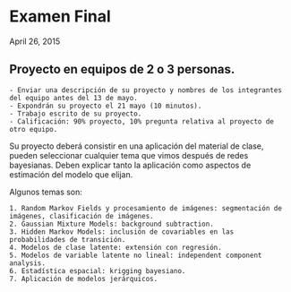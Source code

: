 
# Examen Final

April 26, 2015

## Proyecto en equipos de 2 o 3 personas.

    - Enviar una descripción de su proyecto y nombres de los integrantes del equipo antes del 13 de mayo.
    - Expondrán su proyecto el 21 mayo (10 minutos).
    - Trabajo escrito de su proyecto.
    - Calificación: 90% proyecto, 10% pregunta relativa al proyecto de otro equipo.

Su proyecto deberá consistir en una aplicación del material de clase, pueden seleccionar cualquier tema que vimos después de redes bayesianas. Deben explicar tanto la aplicación como aspectos de estimación del modelo que elijan.

Algunos temas son:

    1. Random Markov Fields y procesamiento de imágenes: segmentación de imágenes, clasificación de imágenes.
    2. Gaussian Mixture Models: background subtraction.
    3. Hidden Markov Models: inclusión de covariables en las probabilidades de transición.
    4. Modelos de clase latente: extensión con regresión.
    5. Modelos de variable latente no lineal: independent component analysis.
    6. Estadística espacial: krigging bayesiano.
    7. Aplicación de modelos jerárquicos.
